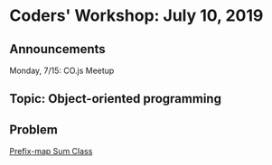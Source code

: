 
# Coders' Workshop: July 10, 2019

## Announcements
Monday, 7/15: CO.js Meetup


## Topic: Object-oriented programming


## Problem
[Prefix-map Sum Class]()



